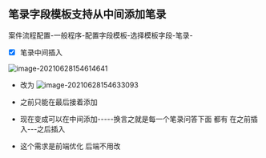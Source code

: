 ## 笔录字段模板支持从中间添加笔录

案件流程配置-一般程序-配置字段模板-选择模板字段-笔录-

+ [x] 笔录中间插入

![image-20210628154614641](C:\Users\Admin\AppData\Roaming\Typora\typora-user-images\image-20210628154614641.png)

+ 改为 ![image-20210628154633093](C:\Users\Admin\AppData\Roaming\Typora\typora-user-images\image-20210628154633093.png)

+ 之前只能在最后接着添加
+ 现在变成可以在中间添加-----换言之就是每一个笔录问答下面 都有 在之前插入---之后插入

+ 这个需求是前端优化 后端不用改